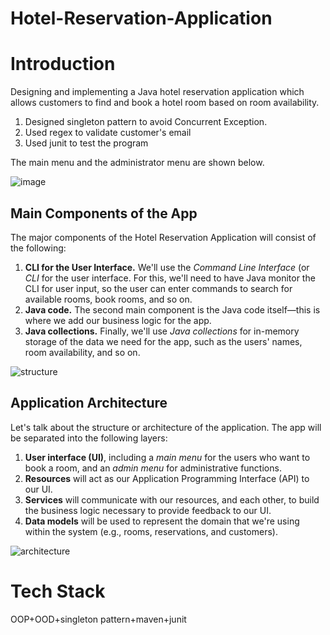 # Hotel-Reservation-Application
# Introduction

Designing and implementing a Java hotel reservation application which allows customers to find and book a hotel room based on room availability.

1. Designed singleton pattern to avoid Concurrent Exception.
2. Used regex to validate customer's email
3. Used junit to test the program

The main menu and the administrator menu are shown below.

![image](https://user-images.githubusercontent.com/90006503/151637315-45cd6526-34ab-4408-b229-d4552d269d62.png)

## Main Components of the App

The major components of the Hotel Reservation Application will consist of the following:

1. **CLI for the User Interface.** We'll use the *Command Line Interface* (or *CLI* for the user interface. For this, we'll need to have Java monitor the  CLI for user input, so the user can enter commands to search for  available rooms, book rooms, and so on.
2. **Java code.** The second main component is the Java code itself—this is where we add our business logic for the app.
3. **Java collections.** Finally,  we'll use *Java collections* for in-memory storage of the data we need for the app, such as the users' names, room availability, and so on.

![structure](https://user-images.githubusercontent.com/90006503/151637793-58536a78-c7fc-4e67-bc0b-98ed3fc29032.png)


## Application Architecture

Let's talk about the structure or architecture of the application. The app will be separated into the following layers:

1. **User interface (UI)**, including a *main menu* for the users who want to book a room, and an *admin menu* for administrative functions.
2. **Resources** will act as our Application Programming Interface (API) to our UI.
3. **Services** will communicate with our resources, and each other, to build the business logic necessary to provide feedback to our UI.
4. **Data models** will be used to represent the domain that we're using within the system (e.g., rooms, reservations, and customers).


![architecture](https://user-images.githubusercontent.com/90006503/151637814-449abfb7-ab01-4862-a61b-5a90eaa69044.png)


# Tech Stack

OOP+OOD+singleton pattern+maven+junit
